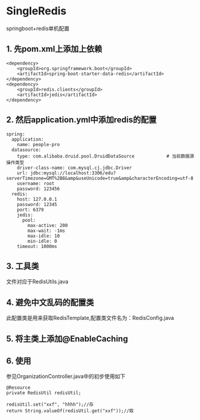 # SingleRedis
springboot+redis单机配置
## 1. 先pom.xml上添加上依赖
```
<dependency>
    <groupId>org.springframework.boot</groupId>
    <artifactId>spring-boot-starter-data-redis</artifactId>
</dependency>
<dependency>
    <groupId>redis.clients</groupId>
    <artifactId>jedis</artifactId>
</dependency>
```
## 2. 然后application.yml中添加redis的配置
```
spring:
  application:
    name: people-pro
  datasource:
    type: com.alibaba.druid.pool.DruidDataSource            # 当前数据源操作类型
    driver-class-name: com.mysql.cj.jdbc.Driver
    url: jdbc:mysql://localhost:3306/edu?serverTimezone=GMT%2B8&amp&useUnicode=true&amp&characterEncoding=utf-8
    username: root
    password: 123456
  redis:
    host: 127.0.0.1
    password: 12345
    port: 6379
    jedis:
      pool:
        max-active: 200
        max-wait: -1ms
        max-idle: 10
        min-idle: 0
    timeout: 1000ms
```
## 3. 工具类
文件对应于RedisUtils.java
## 4. 避免中文乱码的配置类
此配置类是用来获取RedisTemplate,配置类文件名为：RedisConfig.java
## 5. 将主类上添加@EnableCaching
## 6. 使用
参见OrganizationController.java中的初步使用如下
```
@Resource
private RedisUtil redisUtil;

redisUtil.set("xxf", "hhhh");//存
return String.valueOf(redisUtil.get("xxf"));//取
```
